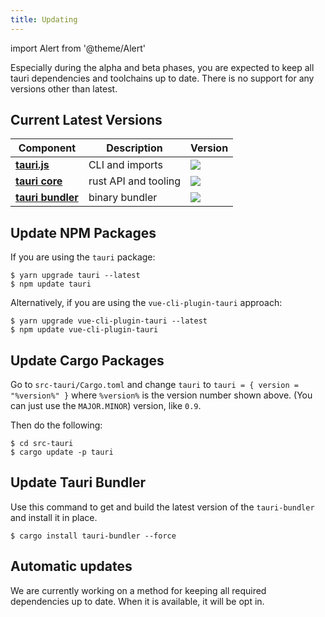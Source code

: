 ```yaml
---
title: Updating
---
```

import Alert from '@theme/Alert'

<Alert title="Please note" type="warning" icon="alert">
    Especially during the alpha and beta phases, you are expected to keep all tauri dependencies and toolchains up to date. There is no support for any versions other than latest.
</Alert>

## Current Latest Versions
| Component | Description  | Version |
|-----------|---------|------|
| [**tauri.js**](https://github.com/tauri-apps/tauri/tree/dev/cli/tauri.js) | CLI and imports | [![](https://img.shields.io/npm/v/tauri.svg)](https://www.npmjs.com/package/tauri) |
| [**tauri core**](https://github.com/tauri-apps/tauri/tree/dev/tauri) | rust API and tooling | [![](https://img.shields.io/crates/v/tauri.svg)](https://crates.io/crates/tauri)|
| [**tauri bundler**](https://github.com/tauri-apps/tauri/tree/dev/cli/tauri-bundler) | binary bundler | [![](https://img.shields.io/crates/v/tauri-bundler.svg)](https://crates.io/crates/tauri-bundler)  |


## Update NPM Packages

If you are using the `tauri` package:
```
$ yarn upgrade tauri --latest
$ npm update tauri
```

Alternatively, if you are using the `vue-cli-plugin-tauri` approach:
```
$ yarn upgrade vue-cli-plugin-tauri --latest
$ npm update vue-cli-plugin-tauri
```

## Update Cargo Packages
Go to `src-tauri/Cargo.toml` and change `tauri` to
`tauri = { version = "%version%" }` where `%version%` is the version number shown above. (You can just use the `MAJOR.MINOR`) version, like `0.9`.

Then do the following:
```
$ cd src-tauri
$ cargo update -p tauri
```

## Update Tauri Bundler
Use this command to get and build the latest version of the `tauri-bundler` and install it in place.
```
$ cargo install tauri-bundler --force
```

## Automatic updates
We are currently working on a method for keeping all required dependencies up to date. When it is available, it will be opt in.
